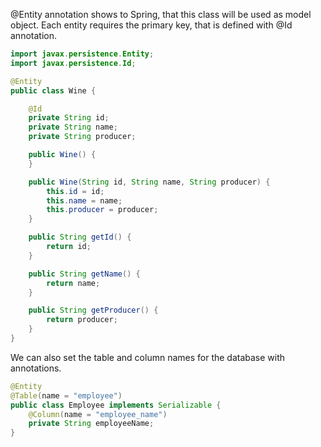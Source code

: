 @Entity annotation shows to Spring, that this class will be used as model object. Each entity requires the primary key, that is defined with @Id annotation.

```java
import javax.persistence.Entity;
import javax.persistence.Id;

@Entity
public class Wine {

    @Id
    private String id;
    private String name;
    private String producer;

    public Wine() {
    }

    public Wine(String id, String name, String producer) {
        this.id = id;
        this.name = name;
        this.producer = producer;
    }

    public String getId() {
        return id;
    }

    public String getName() {
        return name;
    }

    public String getProducer() {
        return producer;
    }
}
```

We can also set the table and column names for the database with annotations.
```java
@Entity
@Table(name = "employee")
public class Employee implements Serializable {
    @Column(name = "employee_name")
    private String employeeName;
}
```